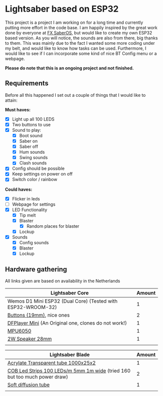 # Lightsaber based on ESP32

This project is a project I am working on for a long time and currently putting more effort in the code base.
I am happily inspired by the great work done by everyone at [FX SaberOS](https://github.com/Protonerd/FX-SaberOS/tree/master), but would like to create my own ESP32 based version.
As you will notice, the sounds are also from there, big thanks to them.
This was mainly due to the fact I wanted some more coding under my belt, and would like to know how tasks can be used.
Furthermore, I would like to see if I can incorporate some kind of nice BT Config menu or a webpage.

**Please do note that this is an ongoing project and not finished.**


## Requirements
Before all this happened I set out a couple of things that I would like to attain:

**Must haves:**
- [x] Light up all 100 LEDS
- [x] Two buttons to use
- [x]  Sound to play:
    - [x]  Boot sound
    - [x]  Saber on
    - [x]  Saber off 
    - [x]  Hum sounds
    - [x]  Swing sounds
    - [x]  Clash sounds
- [x]  Config should be possible
- [x]  Keep settings on power on off
- [x]  Switch color / rainbow

**Could haves:**
- [x]  Flicker in leds
- [ ]  Webpage for settings
- [x]  LED Functionality
    - [x]  Tip melt
    - [x]  Blaster
        - [x]  Random places for blaster
    - [x]  Lockup
- [x]  Sounds
    - [x]  Config sounds
    - [x]  Blaster
    - [x]  Lockup

## Hardware gathering
All links given are based on availability in the Netherlands

| **Lightsaber Core** | **Amount** |
| ----------- | ----------- |
| Wemos D1 Mini ESP32 (Dual Core) (Tested with ESP32-WROOM-32) | 1 |
| [Buttons (19mm)](https://nl.aliexpress.com/item/1005004920346156.html?spm=a2g0o.order_list.order_list_main.126.306179d2NNYWTh&gatewayAdapt=glo2nld), nice ones | 2 |
| [DFPlayer Mini](https://www.tinytronics.nl/nl/audio/audio-bronnen/dfrobot-dfplayer-mini-mp3-module) (An Original one, clones do not work!) | 1 |
| [MPU6050](https://nl.aliexpress.com/item/1005006579363624.html?spm=a2g0o.order_list.order_list_main.161.306179d2NNYWTh&gatewayAdapt=glo2nld) | 1 |
| [2W Speaker 28mm](https://www.aliexpress.com/p/order/index.html?spm=a2g0o.home.headerAcount.2.682e44f5dH63Bg) | 1 |
|  |  |

| **Lightsaber Blade** | **Amount** |
| ----------- | ----------- |
| [Acrylate Transparent tube 1000x25x2](https://kunststofshop.nl/acrylaat-plexiglas/acrylaat-buizen/transparant/acrylaat-buis-transparant-1000x25x2mm-1000x25x2mm/a-3493-20000034) | 1 |
| [COB Led Strips 100 LEDs/m 5mm 1m wide](https://nl.aliexpress.com/item/1005005922172231.html?spm=a2g0o.order_list.order_list_main.136.306179d2NNYWTh&gatewayAdapt=glo2nld) (tried 160 but too much power draw) | 2 |
| [Soft diffusion tube](https://nl.aliexpress.com/item/1005005913288707.html?spm=a2g0o.order_list.order_list_main.166.306179d2NNYWTh&gatewayAdapt=glo2nld) | 1 |
|  |  |


